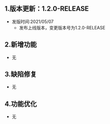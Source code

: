## 1.版本更新：1.2.0-RELEASE
- 发版时间:2021/05/07
  - 发布上线版本，变更版本号为1.2.0-RELEASE

## 2.新增功能
- 无

## 3.缺陷修复
- 无

## 4.功能优化
- 无
